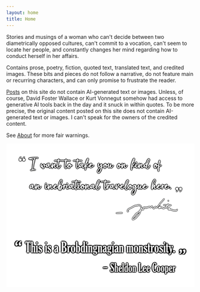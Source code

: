 ```yaml
---
layout: home
title: Home
---
```

Stories and musings of a woman who can't decide between two diametrically opposed cultures, can't commit to a vocation, can't seem to locate her people, and constantly changes her mind regarding how to conduct herself in her affairs.

Contains prose, poetry, fiction, quoted text, translated text, and credited images. These bits and pieces do not follow a narrative, do not feature main or recurring characters, and can only promise to frustrate the reader.

[Posts](https://olivecarambola.github.io/logbook/posts/) on this site do not contain AI-generated text or images. Unless, of course, David Foster Wallace or Kurt Vonnegut somehow had access to generative AI tools back in the day and it snuck in within quotes. To be more precise, the original content posted on this site does not contain AI-generated text or images. I can't speak for the owners of the credited content.

See [About](https://olivecarambola.github.io/logbook/about/) for more fair warnings.

![home page quotes](/assets/images/homepagequote.png)
